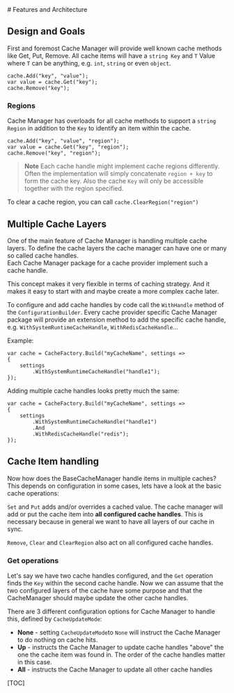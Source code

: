 <properties id="cachemanager_architecture" />
# Features and Architecture

## Design and Goals
First and foremost Cache Manager will provide well known cache methods like Get, Put, Remove. 
All cache items will have a `string Key` and `T` Value where `T` can be anything, e.g. `int`, `string` or even `object`.

    cache.Add("key", "value");
    var value = cache.Get("key");
    cache.Remove("key");
        
### Regions
Cache Manager has overloads for all cache methods to support a `string Region` in addition to the `Key` to identify an item within the cache. 

    cache.Add("key", "value", "region");
    var value = cache.Get("key", "region");
    cache.Remove("key", "region");
    
> **Note** 
> Each cache handle might implement cache regions differently. Often the implementation will simply concatenate `region + key` to form the cache key. 
> Also the cache `Key` will only be accessible together with the region specified.

To clear a cache region, you can call `cache.ClearRegion("region")`

## Multiple Cache Layers
One of the main feature of Cache Manager is handling multiple cache layers. To define the cache layers the cache manager can have one or many so called cache handles.  
Each Cache Manager package for a cache provider implement such a cache handle.

This concept makes it very flexible in terms of caching strategy. And it makes it easy to start with and maybe create a more complex cache later.

To configure and add cache handles by code call the `WithHandle` method of the `ConfigurationBuilder`. 
Every cache provider specific Cache Manager package will provide an extension method to add the specific cache handle, e.g. `WithSystemRuntimeCacheHandle`, `WithRedisCacheHandle`...

Example:

    var cache = CacheFactory.Build("myCacheName", settings =>
    {
	    settings
		    .WithSystemRuntimeCacheHandle("handle1");
    });

Adding multiple cache handles looks pretty much the same:

    var cache = CacheFactory.Build("myCacheName", settings =>
    {
	    settings
		    .WithSystemRuntimeCacheHandle("handle1")
            .And
            .WithRedisCacheHandle("redis");
    });

## Cache Item handling
Now how does the BaseCacheManager handle items in multiple caches?  
This depends on configuration in some cases, lets have a look at the basic cache operations:

`Set` and `Put` adds and/or overrides a cached value. The cache manager will add or put the cache item 
into **all configured cache handles**. This is necessary because in general we want to have all 
layers of our cache in sync.

`Remove`, `Clear` and `ClearRegion` also act on all configured cache handles.

### Get operations
Let's say we have two cache handles configured, and the `Get` operation finds the `Key` within the second cache handle. 
Now we can assume that the two configured layers of the cache have some purpose and that the CacheManager should maybe update the other cache handles.   

There are 3 different configuration options for Cache Manager to handle this, defined by `CacheUpdateMode`:

* **None** - setting `CacheUpdateMode`to `None` will instruct the Cache Manager to do nothing on cache hits.
* **Up** - instructs the Cache Manager to update cache handles "above" the one the cache item was found in. The order of the cache handles matter in this case. 
* **All** - instructs the Cache Manager to update all other cache handles



[TOC]